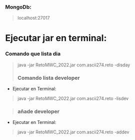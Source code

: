 ### MongoDb: 
>localhost:27017

# Ejecutar jar en  terminal:

### Comando que lista dia
> java -jar RetoMWC_2022.jar com.ascii274.reto -disday
> 
>### Comando lista developer
- Ejecutar en Terminal:
 > java -jar RetoMWC_2022.jar com.ascii274.reto -lisdev

>### añade developer
- Ejecutar en Terminal:
> java -jar RetoMWC_2022.jar com.ascii274.reto -addev
 

